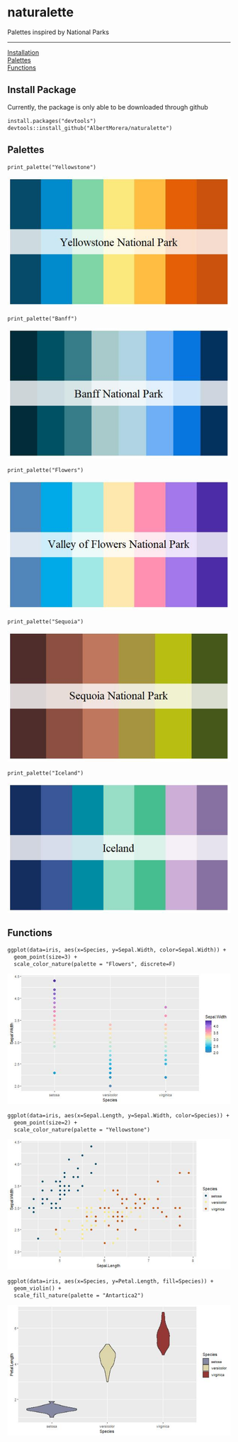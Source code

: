 # naturalette
Palettes inspired by National Parks


***
[Installation](#install-package)  
[Palettes](#palettes)  
[Functions](#functions) 

## Install Package
Currently, the package is only able to be downloaded through github

```{r}
install.packages("devtools") 
devtools::install_github("AlbertMorera/naturalette") 
```

## Palettes
```{r}
print_palette("Yellowstone")
```
![ExPalette](https://github.com/AlbertMorera/naturalette/blob/main/palettes/examples_palettes/Yellowstone.png)

```{r}
print_palette("Banff")
```
![ExPalette](https://github.com/AlbertMorera/naturalette/blob/main/palettes/examples_palettes/Banff.png)

```{r}
print_palette("Flowers")
```
![ExPalette](https://github.com/AlbertMorera/naturalette/blob/main/palettes/examples_palettes/Flowers.png)

```{r}
print_palette("Sequoia")
```
![ExPalette](https://github.com/AlbertMorera/naturalette/blob/main/palettes/examples_palettes/Sequoia.png)

```{r}
print_palette("Iceland")
```
![ExPalette](https://github.com/AlbertMorera/naturalette/blob/main/palettes/examples_palettes/Iceland.png)




## Functions

```{r}
ggplot(data=iris, aes(x=Species, y=Sepal.Width, color=Sepal.Width)) +
  geom_point(size=3) +
  scale_color_nature(palette = "Flowers", discrete=F)
```
![Exggplot2](https://github.com/AlbertMorera/naturalette/blob/main/palettes/examples_ggplot2/ggplot2_ex_1.png)

```{r}
ggplot(data=iris, aes(x=Sepal.Length, y=Sepal.Width, color=Species)) +
  geom_point(size=2) +
  scale_color_nature(palette = "Yellowstone")
```
![Exggplot2](https://github.com/AlbertMorera/naturalette/blob/main/palettes/examples_ggplot2/ggplot2_ex_2.png)

```{r}
ggplot(data=iris, aes(x=Species, y=Petal.Length, fill=Species)) +
  geom_violin() +
  scale_fill_nature(palette = "Antartica2")
```
![Exggplot2](https://github.com/AlbertMorera/naturalette/blob/main/palettes/examples_ggplot2/ggplot2_ex_3.png)
